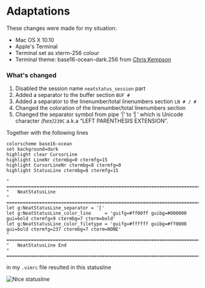 # Adaptations

These changes were made for my situation:

* Mac OS X 10.10
* Apple's Terminal 
* Terminal set as xterm-256 colour
* Terminal theme: base16-ocean-dark.256 from [Chris Kempson][2]

### What's changed


1. Disabled the session name `neatstatus_session` part
2. Added a separator to the buffer section `BUF #`
3. Added a separator to the linenumber/total linenumbers section `LN # / #`
4. Changed the coloration of the linenumber/total linenumbers section
5. Changed the separator symbol from pipe ‘|’ to ‘⎜’ which is Unicode character _(hex)_`239C` a.k.a “LEFT PARENTHESIS EXTENSION”.

Together with the following lines

```vim
colorscheme base16-ocean
set background=dark
highlight clear CursorLine
highlight LineNr ctermbg=0 ctermfg=15
highlight CursorLineNr ctermbg=8 ctermfg=0
highlight StatusLine ctermbg=8 ctermfg=15

" =======================================================================
"	NeatStatusLine
" =======================================================================
let g:NeatStatusLine_separator = '⎜'
let g:NeatStatusLine_color_line     = 'guifg=#ff00ff guibg=#000000 gui=bold ctermfg=9 ctermbg=7 cterm=bold'
let g:NeatStatusLine_color_filetype = 'guifg=#ffffff guibg=#ff0000 gui=bold ctermfg=237 ctermbg=7 cterm=NONE'
" =======================================================================
"	NeatStatusLine End
" =======================================================================
```

in my `.vimrc` file resulted in this statusline 

![Nice statusline][1]

[1]: http://imgur.com/eIXUuCm.png "Nice statusline"
[2]: https://github.com/chriskempson/base16-builder
